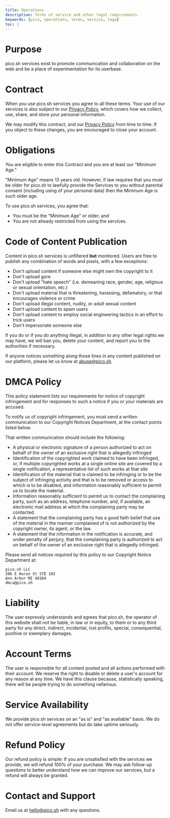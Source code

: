 ```yaml
---
title: Operations
description: Terms of service and other legal requirements.
keywords: [pico, operations, terms, service, lega]
toc: 1
---
```


# Purpose

pico.sh services exist to promote communication and collaboration on the web and
be a place of experimentation for its userbase.

# Contract

When you use pico.sh services you agree to all these terms. Your use of our
services is also subject to our [Privacy Policy](/privacy), which covers how we
collect, use, share, and store your personal information.

We may modify this contract, and our [Privacy Policy](/privacy) from time to
time. If you object to these changes, you are encouraged to close your account.

# Obligations

You are eligible to enter this Contract and you are at least our "Minimum Age."

"Minimum Age" means 13 years old. However, if law requires that you must be
older for pico.sh to lawfully provide the Services to you without parental
consent (including using of your personal data) then the Minimum Age is such
older age.

To use pico.sh services, you agree that:

- You must be the "Minimum Age" or older; and
- You are not already restricted from using the services.

# Code of Content Publication

Content in pico.sh services is unfiltered **but** monitored. Users are free to
publish any combination of words and pixels, with a few exceptions:

- Don't upload content if someone else might own the copyright to it
- Don't upload gore
- Don't upload "hate speech" (i.e. demeaning race, gender, age, religious or
  sexual orientation, etc.)
- Don't upload material that is threatening, harassing, defamatory, or that
  encourages violence or crime
- Don't upload illegal content, nudity, or adult sexual content
- Don't upload content to spam users
- Don't upload content to employ social engineering tactics in an effort to
  trick users
- Don't impersonate someone else

If you do or if you do anything illegal, in addition to any other legal rights
we may have, we will ban you, delete your content, and report you to the
authorities if necessary.

If anyone notices something along those lines in any content published on our
platform, please let us know at [abuse@pico.sh](mailto:abuse@pico.sh).

# DMCA Policy

This policy statement lists our requirements for notice of copyright
infringement and for responses to such a notice if you or your materials are
accused.

To notify us of copyright infringement, you must send a written communication to
our Copyright Notices Department, at the contact points listed below.

That written communication should include the following:

- A physical or electronic signature of a person authorized to act on behalf of
  the owner of an exclusive right that is allegedly infringed
- Identification of the copyrighted work claimed to have been infringed, or, if
  multiple copyrighted works at a single online site are covered by a single
  notification, a representative list of such works at that site
- Identification of the material that is claimed to be infringing or to be the
  subject of infringing activity and that is to be removed or access to which is
  to be disabled, and information reasonably sufficient to permit us to locate
  the material.
- Information reasonably sufficient to permit us to contact the complaining
  party, such as an address, telephone number, and, if available, an electronic
  mail address at which the complaining party may be contacted.
- A statement that the complaining party has a good faith belief that use of the
  material in the manner complained of is not authorized by the copyright owner,
  its agent, or the law.
- A statement that the information in the notification is accurate, and under
  penalty of perjury, that the complaining party is authorized to act on behalf
  of the owner of an exclusive right that is allegedly infringed.

Please send all notices required by this policy to our Copyright Notice
Department at:

```
pico.sh LLC
206 E Huron St STE 103
Ann Arbor MI 48104
dmca@pico.sh
```

# Liability

The user expressly understands and agrees that pico.sh, the operator of this
website shall not be liable, in law or in equity, to them or to any third party
for any direct, indirect, incidental, lost profits, special, consequential,
punitive or exemplary damages.

# Account Terms

The user is responsible for all content posted and all actions performed with
their account. We reserve the right to disable or delete a user's account for
any reason at any time. We have this clause because, statistically speaking,
there will be people trying to do something nefarious.

# Service Availability

We provide pico.sh services on an "as is" and "as available" basis. We do not
offer service-level agreements but do take uptime seriously.

# Refund Policy

Our refund policy is simple: If you are unsatisfied with the services we
provide, we will refund 100% of your purchase. We may ask follow-up questions to
better understand how we can improve our services, but a refund will always be
granted.

# Contact and Support

Email us at [hello@pico.sh](mailto:hello@pico.sh) with any questions.
